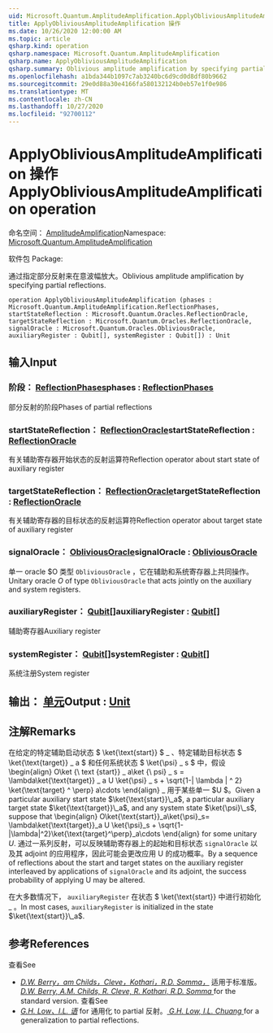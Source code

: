 ```yaml
---
uid: Microsoft.Quantum.AmplitudeAmplification.ApplyObliviousAmplitudeAmplification
title: ApplyObliviousAmplitudeAmplification 操作
ms.date: 10/26/2020 12:00:00 AM
ms.topic: article
qsharp.kind: operation
qsharp.namespace: Microsoft.Quantum.AmplitudeAmplification
qsharp.name: ApplyObliviousAmplitudeAmplification
qsharp.summary: Oblivious amplitude amplification by specifying partial reflections.
ms.openlocfilehash: a1bda344b1097c7ab3240bc6d9cd0d8df80b9662
ms.sourcegitcommit: 29e0d88a30e4166fa580132124b0eb57e1f0e986
ms.translationtype: MT
ms.contentlocale: zh-CN
ms.lasthandoff: 10/27/2020
ms.locfileid: "92700112"
---
```

# <a name="applyobliviousamplitudeamplification-operation"></a><span data-ttu-id="09fcc-102">ApplyObliviousAmplitudeAmplification 操作</span><span class="sxs-lookup"><span data-stu-id="09fcc-102">ApplyObliviousAmplitudeAmplification operation</span></span>

<span data-ttu-id="09fcc-103">命名空间： [AmplitudeAmplification](xref:Microsoft.Quantum.AmplitudeAmplification)</span><span class="sxs-lookup"><span data-stu-id="09fcc-103">Namespace: [Microsoft.Quantum.AmplitudeAmplification](xref:Microsoft.Quantum.AmplitudeAmplification)</span></span>

<span data-ttu-id="09fcc-104">软件包 [](https://nuget.org/packages/)</span><span class="sxs-lookup"><span data-stu-id="09fcc-104">Package: [](https://nuget.org/packages/)</span></span>


<span data-ttu-id="09fcc-105">通过指定部分反射来在意波幅放大。</span><span class="sxs-lookup"><span data-stu-id="09fcc-105">Oblivious amplitude amplification by specifying partial reflections.</span></span>

```qsharp
operation ApplyObliviousAmplitudeAmplification (phases : Microsoft.Quantum.AmplitudeAmplification.ReflectionPhases, startStateReflection : Microsoft.Quantum.Oracles.ReflectionOracle, targetStateReflection : Microsoft.Quantum.Oracles.ReflectionOracle, signalOracle : Microsoft.Quantum.Oracles.ObliviousOracle, auxiliaryRegister : Qubit[], systemRegister : Qubit[]) : Unit
```


## <a name="input"></a><span data-ttu-id="09fcc-106">输入</span><span class="sxs-lookup"><span data-stu-id="09fcc-106">Input</span></span>

### <a name="phases--reflectionphases"></a><span data-ttu-id="09fcc-107">阶段： [ReflectionPhases](xref:Microsoft.Quantum.AmplitudeAmplification.ReflectionPhases)</span><span class="sxs-lookup"><span data-stu-id="09fcc-107">phases : [ReflectionPhases](xref:Microsoft.Quantum.AmplitudeAmplification.ReflectionPhases)</span></span>

<span data-ttu-id="09fcc-108">部分反射的阶段</span><span class="sxs-lookup"><span data-stu-id="09fcc-108">Phases of partial reflections</span></span>


### <a name="startstatereflection--reflectionoracle"></a><span data-ttu-id="09fcc-109">startStateReflection： [ReflectionOracle](xref:Microsoft.Quantum.Oracles.ReflectionOracle)</span><span class="sxs-lookup"><span data-stu-id="09fcc-109">startStateReflection : [ReflectionOracle](xref:Microsoft.Quantum.Oracles.ReflectionOracle)</span></span>

<span data-ttu-id="09fcc-110">有关辅助寄存器开始状态的反射运算符</span><span class="sxs-lookup"><span data-stu-id="09fcc-110">Reflection operator about start state of auxiliary register</span></span>


### <a name="targetstatereflection--reflectionoracle"></a><span data-ttu-id="09fcc-111">targetStateReflection： [ReflectionOracle](xref:Microsoft.Quantum.Oracles.ReflectionOracle)</span><span class="sxs-lookup"><span data-stu-id="09fcc-111">targetStateReflection : [ReflectionOracle](xref:Microsoft.Quantum.Oracles.ReflectionOracle)</span></span>

<span data-ttu-id="09fcc-112">有关辅助寄存器的目标状态的反射运算符</span><span class="sxs-lookup"><span data-stu-id="09fcc-112">Reflection operator about target state of auxiliary register</span></span>


### <a name="signaloracle--obliviousoracle"></a><span data-ttu-id="09fcc-113">signalOracle： [ObliviousOracle](xref:Microsoft.Quantum.Oracles.ObliviousOracle)</span><span class="sxs-lookup"><span data-stu-id="09fcc-113">signalOracle : [ObliviousOracle](xref:Microsoft.Quantum.Oracles.ObliviousOracle)</span></span>

<span data-ttu-id="09fcc-114">单一 oracle $O 类型 `ObliviousOracle` ，它在辅助和系统寄存器上共同操作。</span><span class="sxs-lookup"><span data-stu-id="09fcc-114">Unitary oracle $O$ of type `ObliviousOracle` that acts jointly on the auxiliary and system registers.</span></span>


### <a name="auxiliaryregister--qubit"></a><span data-ttu-id="09fcc-115">auxiliaryRegister： [Qubit](xref:microsoft.quantum.lang-ref.qubit)[]</span><span class="sxs-lookup"><span data-stu-id="09fcc-115">auxiliaryRegister : [Qubit](xref:microsoft.quantum.lang-ref.qubit)[]</span></span>

<span data-ttu-id="09fcc-116">辅助寄存器</span><span class="sxs-lookup"><span data-stu-id="09fcc-116">Auxiliary register</span></span>


### <a name="systemregister--qubit"></a><span data-ttu-id="09fcc-117">systemRegister： [Qubit](xref:microsoft.quantum.lang-ref.qubit)[]</span><span class="sxs-lookup"><span data-stu-id="09fcc-117">systemRegister : [Qubit](xref:microsoft.quantum.lang-ref.qubit)[]</span></span>

<span data-ttu-id="09fcc-118">系统注册</span><span class="sxs-lookup"><span data-stu-id="09fcc-118">System register</span></span>



## <a name="output--unit"></a><span data-ttu-id="09fcc-119">输出： [单元](xref:microsoft.quantum.lang-ref.unit)</span><span class="sxs-lookup"><span data-stu-id="09fcc-119">Output : [Unit](xref:microsoft.quantum.lang-ref.unit)</span></span>



## <a name="remarks"></a><span data-ttu-id="09fcc-120">注解</span><span class="sxs-lookup"><span data-stu-id="09fcc-120">Remarks</span></span>

<span data-ttu-id="09fcc-121">在给定的特定辅助启动状态 $ \ket{\text{start}} $ \_ 、特定辅助目标状态 $ \ket{\text{target}} \_ a $ 和任何系统状态 $ \ket{\psi} \_ s $ 中，假设 \begin{align} O\ket {\ text {start}} \_ a\ket {\ psi} \_ s = \lambda\ket{\text{target}} \_ a U \ket{\psi} \_ s + \sqrt{1-| \lambda | ^ 2} \ket{\text{target} ^ \perp} a\cdots \end{align} \_ 用于某些单一 $U $。</span><span class="sxs-lookup"><span data-stu-id="09fcc-121">Given a particular auxiliary start state $\ket{\text{start}}\_a$, a particular auxiliary target state $\ket{\text{target}}\_a$, and any system state $\ket{\psi}\_s$, suppose that \begin{align} O\ket{\text{start}}\_a\ket{\psi}\_s= \lambda\ket{\text{target}}\_a U \ket{\psi}\_s + \sqrt{1-|\lambda|^2}\ket{\text{target}^\perp}\_a\cdots \end{align} for some unitary $U$.</span></span>
<span data-ttu-id="09fcc-122">通过一系列反射，可以反映辅助寄存器上的起始和目标状态 `signalOracle` 以及其 adjoint 的应用程序，因此可能会更改应用 U 的成功概率。</span><span class="sxs-lookup"><span data-stu-id="09fcc-122">By a sequence of reflections about the start and target states on the auxiliary register interleaved by applications of `signalOracle` and its adjoint, the success probability of applying U may be altered.</span></span>

<span data-ttu-id="09fcc-123">在大多数情况下， `auxiliaryRegister` 在状态 $ \ket{\text{start}} 中进行初始化 \_ 。</span><span class="sxs-lookup"><span data-stu-id="09fcc-123">In most cases, `auxiliaryRegister` is initialized in the state $\ket{\text{start}}\_a$.</span></span>

## <a name="references"></a><span data-ttu-id="09fcc-124">参考</span><span class="sxs-lookup"><span data-stu-id="09fcc-124">References</span></span>

<span data-ttu-id="09fcc-125">查看</span><span class="sxs-lookup"><span data-stu-id="09fcc-125">See</span></span>

- <span data-ttu-id="09fcc-126">[ *D.W. Berry，am Childs，Cleve，Kothari，R.D. Somma，*](https://arxiv.org/abs/1312.1414) 适用于标准版。</span><span class="sxs-lookup"><span data-stu-id="09fcc-126">[ *D.W. Berry, A.M. Childs, R. Cleve, R. Kothari, R.D. Somma* ](https://arxiv.org/abs/1312.1414) for the standard version.</span></span>
  <span data-ttu-id="09fcc-127">查看</span><span class="sxs-lookup"><span data-stu-id="09fcc-127">See</span></span>
- <span data-ttu-id="09fcc-128">[ *G.H. Low、I.L. 语*](https://arxiv.org/abs/1610.06546) for 通用化 to partial 反射。</span><span class="sxs-lookup"><span data-stu-id="09fcc-128">[ *G.H. Low, I.L. Chuang* ](https://arxiv.org/abs/1610.06546) for a generalization to partial reflections.</span></span>